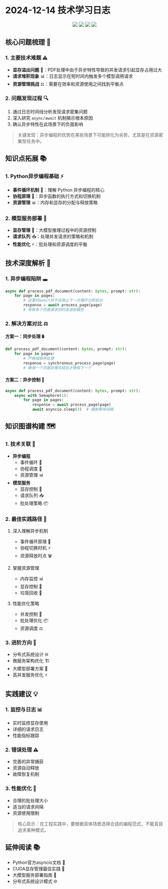 # 2024-12-14 技术学习日志

<div align="center">
  <img src="https://img.shields.io/badge/Python-3776AB?style=for-the-badge&logo=python&logoColor=white"/>
  <img src="https://img.shields.io/badge/CUDA-76B900?style=for-the-badge&logo=nvidia&logoColor=white"/>
  <img src="https://img.shields.io/badge/AsyncIO-009688?style=for-the-badge&logo=python&logoColor=white"/>
  <img src="https://img.shields.io/badge/PyTorch-EE4C2C?style=for-the-badge&logo=pytorch&logoColor=white"/>
</div>

## 核心问题梳理 🎯

### 1. 主要技术难题 ⚠️
- **显存溢出问题** 💾：PDF处理中由于异步特性导致的并发请求引起显存占用过大
- **请求堆积现象** 📊：日志显示在短时间内触发多个模型调用请求
- **资源管理挑战** ⚖️：需要在效率和资源使用之间找到平衡点

### 2. 问题发现过程 🔍
1. 通过日志时间线分析发现请求密集问题
2. 深入研究 `async/await` 机制揭示根本原因
3. 确认异步特性在此场景下的负面影响

> 关键发现：异步编程的优势在某些场景下可能转化为劣势，尤其是在资源密集型任务中。

## 知识点拓展 📚

### 1. Python异步编程基础 ⚡
- **事件循环机制** 🔄：理解 Python 异步编程的核心
- **协程原理** 🔀：异步函数的执行方式和切换机制
- **资源管理** 📊：内存和显存的分配与释放策略

### 2. 模型服务部署 🚀
- **显存管理** 💾：大模型推理过程中的资源控制
- **请求队列** 📥：处理并发请求的策略和机制
- **性能优化** ⚡：批处理和资源调度的平衡

## 技术深度解析 🔬

### 1. 异步编程陷阱 🕳️
```python
async def process_pdf_document(content: bytes, prompt: str):
    for page in pages:
        # 这里的await并不会阻止下一次循环立即启动
        response = await process_page(page)
        # 导致多个页面请求同时发送到模型
```

### 2. 解决方案对比 ⚖️

#### 方案一：同步处理 🔒
```python
def process_pdf_document(content: bytes, prompt: str):
    for page in pages:
        # 严格按顺序处理
        response = synchronous_process_page(page)
        # 确保一个页面处理完成后才继续下一个
```

#### 方案二：异步控制 🔄
```python
async def process_pdf_document(content: bytes, prompt: str):
    async with Semaphore(1):
        for page in pages:
            response = await process_page(page)
            await asyncio.sleep(3)  # 强制等待间隔
```

## 知识图谱构建 🗺️

### 1. 技术关联 🔗
- **异步编程**
  - 事件循环 🔄
  - 协程调度 🔀
  - 资源管理 📊
- **模型服务**
  - 显存控制 💾
  - 请求队列 📥
  - 批处理策略 📦

### 2. 最佳实践路径 🎯
1. 深入理解异步机制
   - 事件循环原理 🔄
   - 协程切换时机 ⚡
   - 资源释放时点 🗑️

2. 掌握资源管理
   - 内存监控 📊
   - 显存控制 💾
   - 垃圾回收 🧹

3. 性能优化策略
   - 并发控制 🔀
   - 批处理优化 📦
   - 资源调度 ⚖️

### 3. 进阶方向 🚀
- 分布式系统设计 🌐
- 微服务架构优化 🏗️
- 大模型部署方案 🤖
- 高并发服务优化 ⚡

## 实践建议 💡

### 1. 监控与日志 📊
- 实时监控显存使用
- 详细的请求日志
- 性能指标跟踪

### 2. 错误处理 ⚠️
- 完善的异常捕获
- 资源自动释放
- 故障恢复机制

### 3. 性能优化 🚀
- 合理的批处理大小
- 适当的请求间隔
- 资源使用限制

> 核心启示：在工程实践中，要根据具体场景选择合适的编程范式，不能盲目追求某种模式。

## 延伸阅读 📚
- Python官方asyncio文档 📖
- CUDA显存管理最佳实践 💾
- 大模型服务部署指南 🤖
- 分布式系统设计模式 🌐

